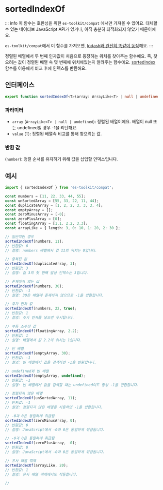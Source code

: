 # sortedIndexOf

::: info
이 함수는 호환성을 위한 `es-toolkit/compat` 에서만 가져올 수 있어요. 대체할 수 있는 네이티브 JavaScript API가 있거나, 아직 충분히 최적화되지 않았기 때문이에요.

`es-toolkit/compat`에서 이 함수를 가져오면, [lodash와 완전히 똑같이 동작](../../../compatibility.md)해요.
:::

정렬된 배열에서 두 번째 인자값이 처음으로 등장하는 위치를 찾아주는 함수예요. 즉, 찾으려는 값이 정렬된 배열 속 몇 번째에 위치해있는지 알려주는 함수예요. [sortedIndex](./sortedIndex.md)함수를 이용해서 비교 후에 인덱스를 반환해요.

## 인터페이스

```typescript
export function sortedIndexOf<T>(array: ArrayLike<T> | null | undefined, value: T): number;
```

### 파라미터

- `array` (`ArrayLike<T> | null | undefined`): 정렬된 배열이예요. 배열이 null 또는 undefined일 경우 -1을 리턴해요.
- `value` (`T`): 정렬된 배열속 비교를 통해 찾으려는 값.

### 반환 값

(`number`): 정렬 순서를 유지하기 위해 값을 삽입할 인덱스입니다.

## 예시

```typescript
import { sortedIndexOf } from 'es-toolkit/compat';

const numbers = [11, 22, 33, 44, 55];
const unSortedArray = [55, 33, 22, 11, 44];
const duplicateArray = [1, 2, 2, 3, 3, 3, 4];
const emptyArray = [];
const zeroMinusArray = [-0];
const zeroPlusArray = [0];
const floatingArray = [1.1, 2.2, 3.3];
const arrayLike = { length: 3, 0: 10, 1: 20, 2: 30 };

// 일반적인 경우
sortedIndexOf(numbers, 11);
// 반환값: 0
// 설명: numbers 배열에서 값 11의 위치는 0입니다.

// 중복된 값
sortedIndexOf(duplicateArray, 3);
// 반환값: 3
// 설명: 값 3의 첫 번째 발생 인덱스는 3입니다.

// 존재하지 않는 값
sortedIndexOf(numbers, 30);
// 반환값: -1
// 설명: 30은 배열에 존재하지 않으므로 -1을 반환합니다.

// 추가 인자 값
sortedIndexOf(numbers, 22, true);
// 반환값: 1
// 설명: 추가 인자를 넣으면 무시됩니다.

// 부동 소수점 값
sortedIndexOf(floatingArray, 2.2);
// 반환값: 1
// 설명: 배열에서 값 2.2의 위치는 1입니다.

// 빈 배열
sortedIndexOf(emptyArray, 30);
// 반환값: -1
// 설명: 빈 배열에서 값을 검색하면 -1을 반환합니다.

// undefined와 빈 배열
sortedIndexOf(emptyArray, undefined);
// 반환값: -1
// 설명: 빈 배열에서 값을 검색할 때는 undefined여도 항상 -1을 반환합니다.

// 정렬되지 않은 배열
sortedIndexOf(unSortedArray, 11);
// 반환값: -1
// 설명: 정렬되지 않은 배열을 사용하면 -1을 반환합니다.

// -0과 0은 동일하게 취급됨
sortedIndexOf(zeroMinusArray, 0);
// 반환값: 0
// 설명: JavaScript에서 -0과 0은 동일하게 취급됩니다.

// -0과 0은 동일하게 취급됨
sortedIndexOf(zeroPlusArray, -0);
// 반환값: 0
// 설명: JavaScript에서 -0과 0은 동일하게 취급됩니다.

// 유사 배열 객체
sortedIndexOf(arrayLike, 20);
// 반환값: 1
// 설명: 유사 배열 객체에서도 작동합니다.

//
```
